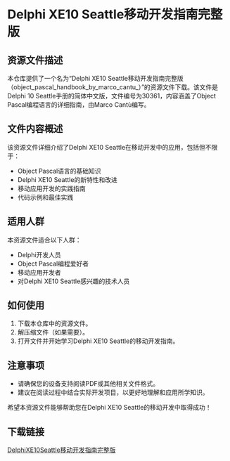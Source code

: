 # Delphi XE10 Seattle移动开发指南完整版

## 资源文件描述

本仓库提供了一个名为“Delphi XE10 Seattle移动开发指南完整版（object_pascal_handbook_by_marco_cantu_）”的资源文件下载。该文件是Delphi 10 Seattle手册的简体中文版，文件编号为30361，内容涵盖了Object Pascal编程语言的详细指南，由Marco Cantù编写。

## 文件内容概述

该资源文件详细介绍了Delphi XE10 Seattle在移动开发中的应用，包括但不限于：

- Object Pascal语言的基础知识
- Delphi XE10 Seattle的新特性和改进
- 移动应用开发的实践指南
- 代码示例和最佳实践

## 适用人群

本资源文件适合以下人群：

- Delphi开发人员
- Object Pascal编程爱好者
- 移动应用开发者
- 对Delphi XE10 Seattle感兴趣的技术人员

## 如何使用

1. 下载本仓库中的资源文件。
2. 解压缩文件（如果需要）。
3. 打开文件并开始学习Delphi XE10 Seattle的移动开发指南。

## 注意事项

- 请确保您的设备支持阅读PDF或其他相关文件格式。
- 建议在阅读过程中结合实际开发项目，以更好地理解和应用所学知识。

希望本资源文件能够帮助您在Delphi XE10 Seattle的移动开发中取得成功！

## 下载链接

[DelphiXE10Seattle移动开发指南完整版](https://pan.quark.cn/s/b0a0d81c09f3)